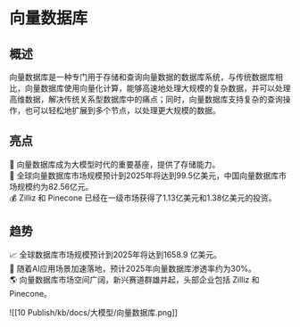 # 向量数据库

## 概述  
  
向量数据库是一种专门用于存储和查询向量数据的数据库系统，与传统数据库相比，向量数据库使用向量化计算，能够高速地处理大规模的复杂数据，并可以处理高维数据，解决传统关系型数据库中的痛点；同时，向量数据库支持复杂的查询操作，也可以轻松地扩展到多个节点，以处理更大规模的数据。  

## 亮点  
  
🌟 向量数据库成为大模型时代的重要基座，提供了存储能力。  
🚀 全球向量数据库市场规模预计到2025年将达到99.5亿美元，中国向量数据库市场规模约为82.56亿元。  
💰 Zilliz 和 Pinecone 已经在一级市场获得了1.13亿美元和1.38亿美元的投资。  
  
## 趋势  
📈 全球数据库市场规模预计到2025年将达到1658.9 亿美元。  
🌊 随着AI应用场景加速落地，预计2025年向量数据库渗透率约为30%。  
🌎 向量数据库市场空间广阔，新兴赛道群雄并起，头部企业包括 Zilliz 和 Pinecone。

![[10 Publish/kb/docs/大模型/向量数据库.png]]